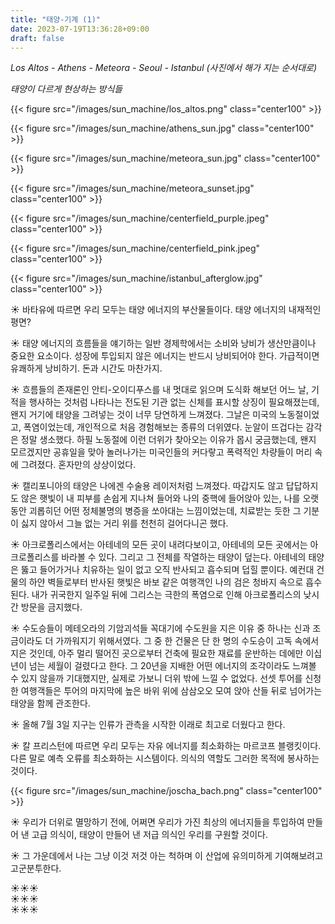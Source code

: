 ```yaml
---
title: "태양-기계 (1)"
date: 2023-07-19T13:36:28+09:00
draft: false
---
```


*Los Altos - Athens - Meteora - Seoul - Istanbul (사진에서 해가 지는 순서대로)*

*태양이 다르게 현상하는 방식들*

{{< figure src="/images/sun_machine/los_altos.png" class="center100" >}}

{{< figure src="/images/sun_machine/athens_sun.jpg" class="center100" >}}

{{< figure src="/images/sun_machine/meteora_sun.jpg" class="center100" >}}

{{< figure src="/images/sun_machine/meteora_sunset.jpg" class="center100" >}}

{{< figure src="/images/sun_machine/centerfield_purple.jpeg" class="center100" >}}

{{< figure src="/images/sun_machine/centerfield_pink.jpeg" class="center100" >}}

{{< figure src="/images/sun_machine/istanbul_afterglow.jpg" class="center100" >}}

☀️ 바타유에 따르면 우리 모두는 태양 에너지의 부산물들이다. 태양 에너지의 내재적인 평면?

☀️ 태양 에너지의 흐름들을 얘기하는 일반 경제학에서는 소비와 낭비가 생산만큼이나 중요한 요소이다. 성장에 투입되지 않은 에너지는 반드시 낭비되어야 한다. 가급적이면 유쾌하게 낭비하기. 돈과 시간도 마찬가지.

☀️ 흐름들의 존재론인 안티-오이디푸스를 내 멋대로 읽으며 도식화 해보던 어느 날, 기적을 행사하는 것처럼 나타나는 전도된 기관 없는 신체를 표시할 상징이 필요해졌는데, 왠지 거기에 태양을 그려넣는 것이 너무 당연하게 느껴졌다. 그날은 미국의 노동절이었고, 폭염이었는데, 개인적으로 처음 경험해보는 종류의 더위였다. 눈알이 뜨겁다는 감각은 정말 생소했다. 하필 노동절에 이런 더위가 찾아오는 이유가 몹시 궁금했는데, 왠지 모르겠지만 공휴일을 맞아 놀러나가는 미국인들의 커다랗고 폭력적인 차량들이 머리 속에 그려졌다. 혼자만의 상상이었다.

☀️ 캘리포니아의 태양은 나에겐 수술용 레이저처럼 느껴졌다. 따갑지도 않고 답답하지도 않은 햇빛이 내 피부를 손쉽게 지나쳐 들어와 나의 중핵에 들어앉아 있는, 나를 오랫동안 괴롭히던 어떤 정체불명의 병증을 쏘아대는 느낌이었는데, 치료받는 듯한 그 기분이 싫지 않아서 그늘 없는 거리 위를 천천히 걸어다니곤 했다.

☀️ 아크로폴리스에서는 아테네의 모든 곳이 내려다보이고, 아테네의 모든 곳에서는 아크로폴리스를 바라볼 수 있다. 그리고 그 전체를 작열하는 태양이 덮는다. 아테네의 태양은 뚫고 들어가거나 치유하는 일이 없고 오직 반사되고 흡수되며 덥힐 뿐이다. 예컨대 건물의 하얀 벽들로부터 반사된 햇빛은 바보 같은 여행객인 나의 검은 청바지 속으로 흡수된다. 내가 귀국한지 일주일 뒤에 그리스는 극한의 폭염으로 인해 아크로폴리스의 낮시간 방문을 금지했다.

☀️ 수도승들이 메테오라의 기암괴석들 꼭대기에 수도원을 지은 이유 중 하나는 신과 조금이라도 더 가까워지기 위해서였다. 그 중 한 건물은 단 한 명의 수도승이 고독 속에서 지은 것인데, 아주 멀리 떨어진 곳으로부터 건축에 필요한 재료를 운반하는 데에만 이십 년이 넘는 세월이 걸렸다고 한다. 그 20년을 지배한 어떤 에너지의 조각이라도 느껴볼 수 있지 않을까 기대했지만, 실제로 가보니 더위 밖에 느낄 수 없었다. 선셋 투어를 신청한 여행객들은 투어의 마지막에 높은 바위 위에 삼삼오오 모여 앉아 산들 뒤로 넘어가는 태양을 함께 관조한다.

☀️ 올해 7월 3일 지구는 인류가 관측을 시작한 이래로 최고로 더웠다고 한다.

☀️ 칼 프리스턴에 따르면 우리 모두는 자유 에너지를 최소화하는 마르코프 블랭킷이다. 다른 말로 예측 오류를 최소화하는 시스템이다. 의식의 역할도 그러한 목적에 봉사하는 것이다.

{{< figure src="/images/sun_machine/joscha_bach.png" class="center100" >}}

☀️ 우리가 더위로 멸망하기 전에, 어쩌면 우리가 가진 최상의 에너지들을 투입하여 만들어 낸 고급 의식이, 태양이 만들어 낸 저급 의식인 우리를 구원할 것이다.

☀️ 그 가운데에서 나는 그냥 이것 저것 아는 척하며 이 산업에 유의미하게 기여해보려고 고군분투한다.

☀️☀️☀️  
☀️☀️☀️  
☀️☀️☀️  